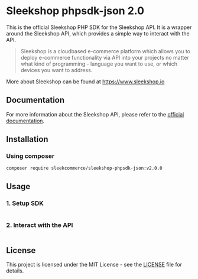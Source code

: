 # Sleekshop phpsdk-json 2.0

This is the official Sleekshop PHP SDK for the Sleekshop API. It is a wrapper around the Sleekshop API, which provides a simple way to interact with the API.

> Sleekshop is a cloudbased e-commerce platform which allows you to deploy e-commerce functionality via API into your projects no matter what kind of programming - language you want to use, or which devices you want to address.

More about Sleekshop can be found at https://www.sleekshop.io

## Documentation

For more information about the Sleekshop API, please refer to the [official documentation](https://docs.sleekshop.io/).

## Installation

### Using composer

```
composer require sleekcommerce/sleekshop-phpsdk-json:v2.0.0
```

## Usage

### 1. Setup SDK

```php

```

### 2. Interact with the API

```php

```

## License

This project is licensed under the MIT License - see the [LICENSE](LICENSE) file for details.